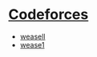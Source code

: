 # [Codeforces](https://codeforces.com/)

  * [weasell](https://codeforces.com/profile/weasell)
  * [wease1](https://codeforces.com/profile/wease1)
